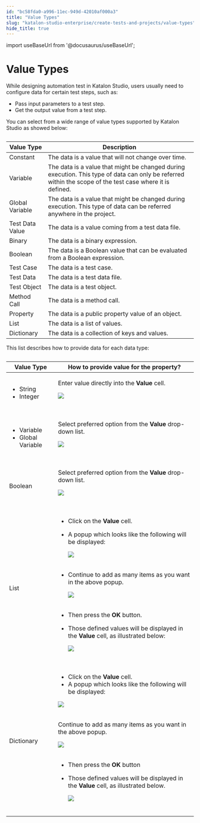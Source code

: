 ```yaml
---
id: "bc58fda0-a996-11ec-949d-42010af000a3"
title: "Value Types"
slug: "katalon-studio-enterprise/create-tests-and-projects/value-types"
hide_title: true
---
```

import useBaseUrl from '@docusaurus/useBaseUrl';


# <a id="id" class="anchor_top_offset"/><a id="ariaid-title1" class="anchor_top_offset"/>Value Types

<p xmlns="http://www.w3.org/1999/xhtml" className="p">While designing automation test in Katalon Studio, users usually   need to configure data for certain test steps, such as:</p> 
<ul xmlns="http://www.w3.org/1999/xhtml" className="ul"><li className="li">Pass input parameters to a test step.</li><li className="li">Get the output value from a test step.</li></ul> 
<p xmlns="http://www.w3.org/1999/xhtml" className="p">You can select from a wide range of value types supported by   Katalon Studio as showed below:</p> 
<table xmlns="http://www.w3.org/1999/xhtml" className="table"><caption /><thead className="thead"><tr className><th className="entry anchor_top_offset" id="id__entry__1">Value Type</th><th className="entry anchor_top_offset" id="id__entry__2">Description</th></tr></thead><tbody className="tbody"><tr className><td className="entry" headers="id__entry__1 id__entry__2 ">Constant</td><td className="entry" headers="id__entry__1 id__entry__2 ">The data is a value that will not change over time.</td></tr><tr className><td className="entry" headers="id__entry__1 id__entry__2 ">Variable</td><td className="entry" headers="id__entry__1 id__entry__2 ">The data is a value that might be changed during execution.         This type of data can only be referred within the scope of the test         case where it is defined.</td></tr><tr className><td className="entry" headers="id__entry__1 id__entry__2 ">Global Variable</td><td className="entry" headers="id__entry__1 id__entry__2 ">The data is a value that might be changed during execution.         This type of data can be referred anywhere in the project.</td></tr><tr className><td className="entry" headers="id__entry__1 id__entry__2 ">Test Data Value</td><td className="entry" headers="id__entry__1 id__entry__2 ">The data is a value coming from a test data file.</td></tr><tr className><td className="entry" headers="id__entry__1 id__entry__2 ">Binary</td><td className="entry" headers="id__entry__1 id__entry__2 ">The data is a binary expression.</td></tr><tr className><td className="entry" headers="id__entry__1 id__entry__2 ">Boolean</td><td className="entry" headers="id__entry__1 id__entry__2 ">The data is a Boolean value that can be evaluated from a         Boolean expression.</td></tr><tr className><td className="entry" headers="id__entry__1 id__entry__2 ">Test Case</td><td className="entry" headers="id__entry__1 id__entry__2 ">The data is a test case.</td></tr><tr className><td className="entry" headers="id__entry__1 id__entry__2 ">Test Data</td><td className="entry" headers="id__entry__1 id__entry__2 ">The data is a test data file.</td></tr><tr className><td className="entry" headers="id__entry__1 id__entry__2 ">Test Object</td><td className="entry" headers="id__entry__1 id__entry__2 ">The data is a test object.</td></tr><tr className><td className="entry" headers="id__entry__1 id__entry__2 ">Method Call</td><td className="entry" headers="id__entry__1 id__entry__2 ">The data is a method call.</td></tr><tr className><td className="entry" headers="id__entry__1 id__entry__2 ">Property</td><td className="entry" headers="id__entry__1 id__entry__2 ">The data is a public property value of an object.</td></tr><tr className><td className="entry" headers="id__entry__1 id__entry__2 ">List</td><td className="entry" headers="id__entry__1 id__entry__2 ">The data is a list of values.</td></tr><tr className><td className="entry" headers="id__entry__1 id__entry__2 ">Dictionary</td><td className="entry" headers="id__entry__1 id__entry__2 ">The data is a collection of keys and values.</td></tr></tbody></table> 
<p xmlns="http://www.w3.org/1999/xhtml" className="p">This list describes how to provide data for each data type:</p> 
<table xmlns="http://www.w3.org/1999/xhtml" className="table"><caption /><thead className="thead"><tr className><th className="entry anchor_top_offset" id="id__entry__29">Value Type</th><th className="entry anchor_top_offset" id="id__entry__30">How to provide value for the property?</th></tr></thead><tbody className="tbody"><tr className><td className="entry" headers="id__entry__29 id__entry__30 ">         <ul className="ul"><li className="li">String</li><li className="li">Integer</li></ul>       </td><td className="entry" headers="id__entry__29 id__entry__30 ">         <p className="p">Enter value directly into the <strong className="ph b">Value</strong> cell.</p>         <p className="p">           <img className="image" src={useBaseUrl("https://github.com/katalon-studio/docs-images/raw/master/katalon-studio/docs/value-types/image2017-2-24-223A13A4.png")} /><br /><br />         </p>       </td></tr><tr className><td className="entry" headers="id__entry__29 id__entry__30 ">         <ul className="ul"><li className="li">Variable</li><li className="li">Global Variable</li></ul>       </td><td className="entry" headers="id__entry__29 id__entry__30 ">         <p className="p">Select preferred option from the <strong className="ph b">Value</strong>           drop-down list.</p>         <p className="p">           <img className="image" src={useBaseUrl("https://github.com/katalon-studio/docs-images/raw/master/katalon-studio/docs/value-types/image2017-2-24-223A33A11.png")} /><br /><br />         </p>       </td></tr><tr className><td className="entry" headers="id__entry__29 id__entry__30 ">Boolean</td><td className="entry" headers="id__entry__29 id__entry__30 ">         <p className="p">Select preferred option from the <strong className="ph b">Value</strong>           drop-down list.</p>         <p className="p">           <img className="image" src={useBaseUrl("https://github.com/katalon-studio/docs-images/raw/master/katalon-studio/docs/value-types/image2017-2-24-213A583A55.png")} /><br /><br />         </p>       </td></tr><tr className><td className="entry" headers="id__entry__29 id__entry__30 ">List</td><td className="entry" headers="id__entry__29 id__entry__30 ">         <ul className="ul"><li className="li">Click on the <strong className="ph b">Value</strong> cell.</li><li className="li">             <p className="p">A popup which looks like the following will be displayed:</p>             <p className="p">               <img className="image" src={useBaseUrl("https://github.com/katalon-studio/docs-images/raw/master/katalon-studio/docs/value-types/Screen-Shot-2017-07-13-at-14.37.49.png")} /><br /><br />             </p>           </li><li className="li">             <p className="p">Continue to add as many items as you want in the above               popup.</p>             <p className="p">               <img className="image" src={useBaseUrl("https://github.com/katalon-studio/docs-images/raw/master/katalon-studio/docs/value-types/Screen-Shot-2017-07-13-at-14.26.51.png")} /><br /><br />             </p>           </li><li className="li">Then press the <strong className="ph b">OK</strong> button.</li><li className="li">             <p className="p">Those defined values will be displayed in the               <strong className="ph b">Value</strong> cell, as illustrated below:</p>             <p className="p">               <img className="image" src={useBaseUrl("https://github.com/katalon-studio/docs-images/raw/master/katalon-studio/docs/value-types/Screen-Shot-2017-07-13-at-14.27.28.png")} /><br /><br />             </p>           </li></ul>       </td></tr><tr className><td className="entry" headers="id__entry__29 id__entry__30 ">Dictionary</td><td className="entry" headers="id__entry__29 id__entry__30 ">         <ul className="ul"><li className="li">Click on the <strong className="ph b">Value</strong> cell.</li><li className="li">A popup which looks like the following will be displayed:</li></ul>         <p className="p">           <img className="image" src={useBaseUrl("https://github.com/katalon-studio/docs-images/raw/master/katalon-studio/docs/value-types/Screen-Shot-2017-07-13-at-14.39.13.png")} /><br /><br />         </p>         <p className="p">Continue to add as many items as you want in the above           popup.</p>         <p className="p">           <img className="image" src={useBaseUrl("https://github.com/katalon-studio/docs-images/raw/master/katalon-studio/docs/value-types/Screen-Shot-2017-07-13-at-14.41.07.png")} /><br /><br />         </p>         <ul className="ul"><li className="li">Then press the <strong className="ph b">OK</strong> button</li><li className="li">             <p className="p">Those defined values will be displayed in the               <strong className="ph b">Value</strong> cell, as illustrated below.</p>             <p className="p">               <img className="image" src={useBaseUrl("https://github.com/katalon-studio/docs-images/raw/master/katalon-studio/docs/value-types/Screen-Shot-2017-07-13-at-14.31.40.png")} /><br /><br />             </p>           </li></ul>       </td></tr></tbody></table> 
